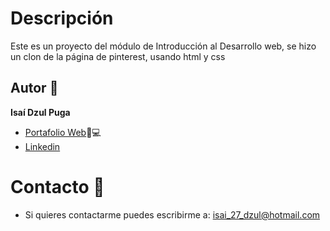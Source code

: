 # Descripción
Este es un proyecto del módulo de Introducción al Desarrollo web, se hizo un clon de la página de pinterest, usando html y css

## Autor 📝
**Isaí Dzul Puga**
* [Portafolio Web](https://isaidzp.github.io/Isaidzul.github.io/)📁💻
* [Linkedin](https://www.linkedin.com/in/isaídp/)
<!-- # Ver ejemplo en vivo -->
<!-- # Instalación -->
# Contacto 📱
* Si quieres contactarme puedes escribirme a: isai_27_dzul@hotmail.com

